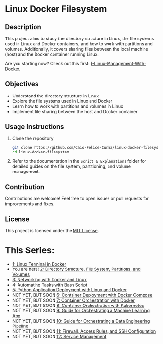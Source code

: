 # Linux Docker Filesystem

## Description

This project aims to study the directory structure in Linux, the file systems used in Linux and Docker containers, and how to work with partitions and volumes. Additionally, it covers sharing files between the local machine (host) and the Docker container running Linux.

Are you starting now? Check out this first: [1-Linux-Management-With-Docker](https://github.com/Caio-Felice-Cunha/Linux-Operating-System-Docker-and-Kubernetes/tree/main/01-Linux-Management-With-Docker).

## Objectives

- Understand the directory structure in Linux
- Explore the file systems used in Linux and Docker
- Learn how to work with partitions and volumes in Linux
- Implement file sharing between the host and Docker container

## Usage Instructions

1. Clone the repository:
    ```sh
    git clone https://github.com/Caio-Felice-Cunha/linux-docker-filesystem.git
    cd linux-docker-filesystem
    ```

4. Refer to the documentation in the `Script & Explanations` folder for detailed guides on the file system, partitioning, and volume management.

## Contribution

Contributions are welcome! Feel free to open issues or pull requests for improvements and fixes.

## License

This project is licensed under the [MIT License](LICENSE).

# This Series:
- [1: Linux Terminal in Docker](https://github.com/Caio-Felice-Cunha/Linux-Operating-System-Docker-and-Kubernetes/tree/main/01-Linux-Management-With-Docker)
- You are here! [2: Directory Structure, File System, Partitions, and Volumes](https://github.com/Caio-Felice-Cunha/Linux-Operating-System-Docker-and-Kubernetes/tree/main/02-Linux-Docker-Filesystem)
- [3: Networking with Docker and Linux](https://github.com/Caio-Felice-Cunha/Linux-Operating-System-Docker-and-Kubernetes/tree/main/03%20-%20Networking%20with%20Docker%20and%20Linux)
- [4: Automating Tasks with Bash Script](https://github.com/Caio-Felice-Cunha/Linux-Operating-System-Docker-and-Kubernetes/tree/main/04%20-%20CreatingBash%20Scripts%20for%20Automation)
- [5: Python Application Deployment with Linux and Docker](https://github.com/Caio-Felice-Cunha/Linux-Operating-System-Docker-and-Kubernetes/tree/main/05%20-%20Deploying%20Python%20Applications%20with%20Linux%20and%20Docker)
- NOT YET, BUT SOON [6: Container Deployment with Docker Compose]()
- NOT YET, BUT SOON [7: Container Orchestration with Docker]()
- NOT YET, BUT SOON [8: Container Orchestration with Kubernetes]()
- NOT YET, BUT SOON [9: Guide for Orchestrating a Machine Learning App]()
- NOT YET, BUT SOON [10: Guide for Orchestrating a Data Engineering Pipeline]()
- NOT YET, BUT SOON [11: Firewall, Access Rules, and SSH Configuration]()
- NOT YET, BUT SOON [12: Service Management]()
